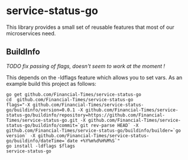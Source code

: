 # service-status-go

This library provides a small set of reusable features that most of our microservices need.

## BuildInfo
*TODO fix passing of flags, doesn't seem to work at the moment !*

This depends on the -ldflags feature which allows you to set vars. As an example build this project as follows:
```
go get github.com/Financial-Times/service-status-go
cd  github.com/Financial-Times/service-status-go
flags="-X github.com/Financial-Times/service-status-go/buildinfo/version=0.0.1 -X github.com/Financial-Times/service-status-go/buildinfo/repository=https://github.com/Financial-Times/service-status-go.git -X github.com/Financial-Times/service-status-go/buildinfo/commit=`git rev-parse HEAD` -X github.com/Financial-Times/service-status-go/buildinfo/builder=`go version` -X github.com/Financial-Times/service-status-go/buildinfo/dateTime=`date +%Y%m%d%H%M%S`"
go install -ldflags $flags
service-status-go
```
